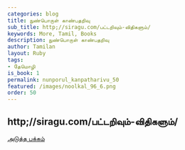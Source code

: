```yaml
---
categories: blog
title: நுண்பொருள் காண்பதறிவு
sub_title: http;//siragu.com/பட்டறிவும்-விதிகளும்/
keywords: More, Tamil, Books
description: நுண்பொருள் காண்பதறிவு
author: Tamilan
layout: Ruby
tags:
- தேமொழி
is_book: 1
permalink: nunporul_kanpatharivu_50
featured: /images/noolkal_96_6.png
order: 50
---
```



## http;//siragu.com/பட்டறிவும்-விதிகளும்/

[அடுத்த பக்கம்](nunporul_kanpatharivu_51)